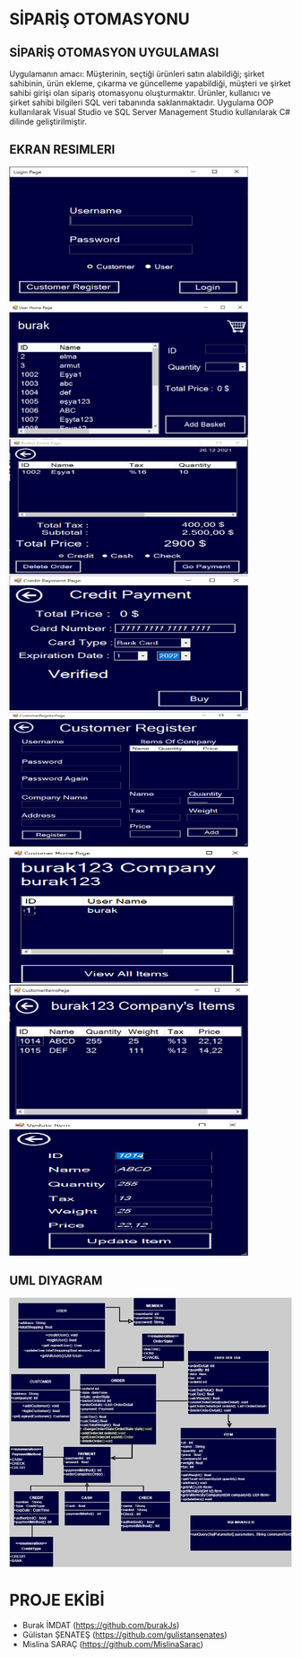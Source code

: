 # SİPARİŞ OTOMASYONU
## SİPARİŞ OTOMASYON UYGULAMASI 
 Uygulamanın amacı: Müşterinin, seçtiği ürünleri satın alabildiği; şirket sahibinin, ürün ekleme, çıkarma ve güncelleme yapabildiği, müşteri ve şirket sahibi girişi olan sipariş otomasyonu oluşturmaktır. Ürünler, kullanıcı ve şirket sahibi bilgileri SQL veri tabanında saklanmaktadır. Uygulama OOP  kullanılarak Visual Studio ve SQL Server Management Studio kullanılarak C# dilinde geliştirilmiştir.

## EKRAN RESIMLERI
<div float="right">
  <img src="https://github.com/burakJs/CSharp-Order-Automation/blob/master/Screenshots/screenshot-1.PNG" width="426" height="240">
  <img src="https://github.com/burakJs/CSharp-Order-Automation/blob/master/Screenshots/screenshot-2.PNG" width="426" height="240">
  <img src="https://github.com/burakJs/CSharp-Order-Automation/blob/master/Screenshots/screenshot-3.PNG" width="426" height="240">
  <img src="https://github.com/burakJs/CSharp-Order-Automation/blob/master/Screenshots/screenshot-4.PNG" width="426" height="240">
  <img src="https://github.com/burakJs/CSharp-Order-Automation/blob/master/Screenshots/screenshot-5.PNG" width="426" height="240">
  <img src="https://github.com/burakJs/CSharp-Order-Automation/blob/master/Screenshots/screenshot-6.PNG" width="426" height="240">
  <img src="https://github.com/burakJs/CSharp-Order-Automation/blob/master/Screenshots/screenshot-7.PNG" width="426" height="240">
  <img src="https://github.com/burakJs/CSharp-Order-Automation/blob/master/Screenshots/screenshot-8.PNG" width="426" height="240">
</div>

## UML DIYAGRAM
<div float="right">
  <img src="https://github.com/burakJs/CSharp-Order-Automation/blob/master/uml.jpeg" width="852" height="480">
</div>

# PROJE EKİBİ 
 - Burak İMDAT (https://github.com/burakJs)<br>
 - Gülistan ŞENATEŞ (https://github.com/gulistansenates)<br>
 - Mislina SARAÇ (https://github.com/MislinaSarac)
